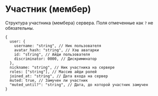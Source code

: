 # Участник (мембер)
Структура участника (мембера) сервера.
Поля отмеченные как `?` не обязательны.
```json5
{
  user: {
    username: "string", // Ник пользователя
    avatar_hash: "string", // Хэш аватарки
    id: "string", // Айди пользователя
    discriminator: 0000, // Дискриминатор
  },
  nickname: "string", // Ник участника на сервере
  roles: ["string"], // Массив айди ролей
  joined_at: "string", // Дата входа на сервер
  muted: true, // Замучен ли участник
  "muted_until?": "string", // Дата, до которой участник замучен
}
```